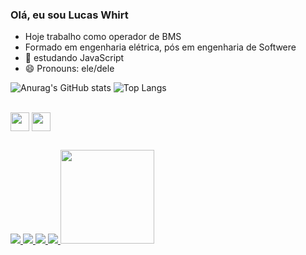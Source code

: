 ### Olá, eu sou Lucas Whirt

- Hoje trabalho como operador de BMS 
- Formado em engenharia elétrica, pós em engenharia de Softwere
- 👯 estudando JavaScript
- 😄 Pronouns: ele/dele

<div>
  
![Anurag's GitHub stats](https://github-readme-stats.vercel.app/api?username=LucasWhirt&show_icons=true&theme=tokyonight)
![Top Langs](https://github-readme-stats.vercel.app/api/top-langs/?username=LucasWhirt&show_icons=true&theme=tokyonight)

  </div>
 
  
  <div style="display: inline_block"><br>
  <img align="center" height="30" <img src="https://cdn.jsdelivr.net/gh/devicons/devicon/icons/javascript/javascript-original.svg" />
  <img align="center" height="30" <img src="https://cdn.jsdelivr.net/gh/devicons/devicon/icons/python/python-original.svg" />
  
  </div>
  
  ##
  
  <div>
       	<a href="https://www.facebook.com/lucas.whirt" target="_blank"> <img src="https://img.shields.io/badge/Facebook-1877F2?style=for-the-badge&logo=facebook&logoColor=white" />
  	    <a href="https://www.instagram.com/lucaswhirt/" target="_blank"> <img src="https://img.shields.io/badge/Instagram-E4405F?style=for-the-badge&logo=instagram&logoColor=white" />
        <a href="Miag de Caprio#8756" target="_blank"> <img src="https://img.shields.io/badge/Discord-7289DA?style=for-the-badge&logo=discord&logoColor=white" />
        <a href="https://www.linkedin.com/in/lucas-whirt-b08490220/" target="_blank"> <img src="https://img.shields.io/badge/LinkedIn-0077B5?style=for-the-badge&logo=linkedin&logoColor=white" /> 
          <img align="" height="150" src="https://media3.giphy.com/media/KziKCpvrGngHbYjaUF/giphy.gif">

          
  </div>

 
  
    
    
  
